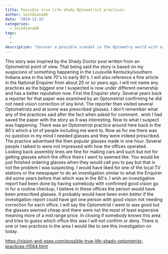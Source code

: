 ```yaml
---
title: Possible true life shady Optometrist practices.
author: soindiana88
date: '2019-12-15'
categories:
  - soindiana88
tags:
  - 
  - 
description: "Uncover a possible scandal in the Optometry world with suspicions and investigations in this gripping story."
---
```

This story was inspired by the Shady Doctor post written from an Optometrist point of view. That being said the story is based on my suspicions of something happening in the Louisville Kentucky/southern Indiana area in the late 70's to early 80's. I will also reference a fine article in the National Enquirer from about 20 or so years ago. I will not name any practices as the biggest one I suspected is now under different ownership and has a better reputation now.
First the Enquirer story. Several years back a reporter for that paper was examined by an Optometrist confirming he did not need vision correction of any kind. The reporter then visited several Optometrists and at some was prescribed glasses. I don't remember what any of the practices said after the fact when asked for comment.  wish I had saved the paper with the story as it was interesting.
Now to what I suspect was happening. There was an Optometrist practice around here back in the 80's which a lot of people including me went to. Now as for me there was no question in my mind I needed glasses and they were indeed prescribed. The practice advertised the then popular glasses made in one hour. Several people I talked to were not impressed with how the offices operated. Looking back assembly lines are fine for making cars and such but not for getting glasses which the office theirs I went to seemed like. You would be just finished ordering glasses when they would call you to pay but that is not the problem I was suspecting. I would have liked for one of the local TV stations or the newspaper to do an investigation similar to what the Enquirer did some years before that which was in the 80's. I wish an investigative report had been done by having somebody with confirmed good vision go in for a routine checkup, I believe in these offices the person would have been prescribed glasses. It probably would have been even better if the investigation report could have got one person with good vision not needing correction for each office. I will say the Optometrist I went to was good but the glasses seemed cheap and there were not the most of least expensive meaning more of a mid range price.
In closing if somebody knows this area and tries to guess which office this was I will not confirm or deny. There is one or two practices in the area I would like to see this investigation on today.

https://vision-and-spex.com/possible-true-life-shady-optometrist-practices-t1564.html